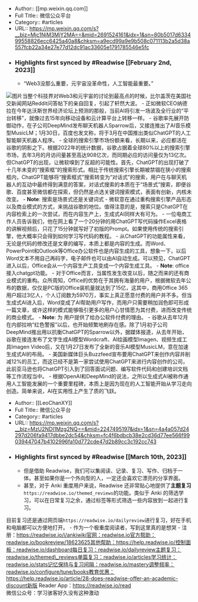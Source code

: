 - Author:: [[mp.weixin.qq.com]]
- Full Title:: 微信公众平台
- Category:: #articles
- URL:: https://mp.weixin.qq.com/s?__biz=Mjc1NjM3MjY2MA==&mid=2691524161&idx=1&sn=80b5017d633499558826ecc6425a40a8&chksm=a9ecd99a9e9b508c071113b2a5d38a557fcb22a34e27e77d12dc91ac33605e1791785546e5fc
- ### Highlights first synced by #Readwise [[February 2nd, 2023]]
    - “Web3没那么重要，元宇宙没革命性，人工智能最重要。”

![图片](https://mmbiz.qpic.cn/mmbiz_png/ow6przZuPIHecI1EFF6ZkjMNqLyBWibnQuNnMXicCer390QNvyp1DzRNSszsbldM00NWSN55gJUACxDHNfJr3qUQ/640?wx_fmt=png&wxfrom=5&wx_lazy=1&wx_co=1)当整个科技界对Web3和元宇宙的讨论到最高点的时候，比尔盖茨在美国社交新闻网站Reddit问答帖下的亲自回复，引起了轩然大波。
    - 正如微软CEO纳德拉在今年达沃斯世界经济论坛上预测的那般，当前AI将引发一场波及全行业的“平台转移”，就像过去15年向移动设备和云计算平台上转移一样。
    - 谷歌率先展开防御动作，在子公司DeepMind发布聊天机器人Sparrow后，又接连推出了AI音乐模型MusicLM；1月30日，百度也发文称，将于3月在中国推出类似ChatGPT的人工智能聊天机器人程序。
    - 全球的搜索引擎市场份额来看，长期以来，必应都活在谷歌的阴影之下。根据2022年的统计数据，谷歌占据着全球80%以上的搜索引擎市场，去年3月的月访问量甚至高达908亿次，而同期必应的访问量仅为13亿次。但ChatGPT的出现，让微软嗅到了反超的可能性。首先，ChatGPT的出现打破了十几年未变的“搜索框”的搜索形式。相比于传统搜索引擎长期被禁锢在狭小的搜索框内，ChatGPT能够将“搜索框式”搜索转变为“对话式”的搜索，用户在与聊天机器人的互动中最终得到满意的答案，对话式搜索的本质在于“场景式”搜索，即便谷歌、百度甚至微信都在探索，但仍然是点选关键词搜索模式，表面有创新，内核未改变。
        - **Note**: 搜索是场景式还是关键词式
    - 微软意在通过重构搜索引擎产品形态以及商业模式的方式，来挑战谷歌的地位。值得注意的是，搜索只是ChatGPT在内容检索上的一次尝试，而在内容生产上，生成式AI同样大有可为。
    - 一位电商工作人员告诉我们，他在网上看了一个20分钟的用ChatGPT写代码操作Excel表格的讲解视频后，只花了15分钟就写好了初版的Prompt。如果使用传统的搜索引擎，他大概率只会得到如何学习写代码的教程。
    - 从ChatGPT的功能属性来看，无论是代码的修改还是文章的编写，本质上都是内容的生成。而Word、PowerPoint和Outlook等Office办公软件也是内容生成的工具，想象一下，以后Word文本不用自己再码字，电子邮件也可以由AI自动生成。可以预见，ChatGPT进入以后，Office会从一个内容生产工具变成一个内容生成工具。
        - **Note**: office接入chatgpt功能。
    - 对于Office而言，当属性发生改变以后，随之而来的还有商业模式的重构。众所周知，Office的优势在于其拥有海量的用户，根据微软去年公布的数据，仅仅是PC版的Office装机量就达到了15亿，这其中，商用Office 365用户超过3亿人，个人订阅数为5970万，事实上真正愿意付费的用户并不多。但当生成式AI进入后，Word变成了AI帮助用户写作，而用户只需要稍加润色即可形成一篇文章，或许这样的模式能够吸引更多的用户心甘情愿为其付费，进而改变传统的商业模式。
        - **Note**: 为 用户提供了给办公软件付费的理由。
    - 谷歌从去年12月在内部拉响“红色警报”以后，也开始频繁地刷存在感。除了1月初子公司DeepMind推出用以抗衡ChatGPT的Sparrow以外，据媒体报道，从去年开始，谷歌在接连发布了文字生成AI模型Wordcraft、AI绘画模型Imagen、视频生成工具Imagen Video后，又在1月27日发布了全新的音乐AI模型MusicLM，意在加速生成式AI的布局。
    - 美国新媒体巨头Buzzfeed宣布要用ChatGPT来创作内容并削减12%的员工，而这已经不是第一家尝试使用ChatGPT来进行内容创作的公司，此前亚马逊也将ChatGPT引入到了回答面试问题、编写软件代码和创建培训文档等工作流程当中。
    - 根据OpenAI和DeepMind的说法，之所以生成式AI被称作通用人工智能发展的一个重要里程碑，本质上是因为现在的人工智能开始从学习走向创造。简单来说，AI在实用性上产生了质的飞跃。
- Author:: [[LeoChanXY]]
- Full Title:: 微信公众平台
- Category:: #articles
- URL:: https://mp.weixin.qq.com/s?__biz=MzU2NDI1Mzg2NQ==&mid=2247495197&idx=1&sn=4a4a057d24297d206fa9417dbbe2dc54&chksm=fc4f6bdbcb38e2cd36d77ee566f99039447047b4102996fa10d772cde47d2b89cc3c192cc743
- ### Highlights first synced by #Readwise [[March 10th, 2023]]
    - 但是借助 Readwise，我们可以集阅读、记录、复习、写作、归档于一体。甚至如果你是一个外向型的人，一定还会喜欢它漂亮的分享界面。
    - 甚至，对于 Anki 重度用户来说，Readwise 还非常贴心地提供了**主题复习**`https://readwise.io/themed_reviews`的功能。类似于 Anki 的筛选学习，可以在日常复习之余，通过标签等形式筛选一些内容放到一起进行复习。

目前复习还是通过网页端`https://readwise.io/dailyreview`进行复习，好在手机和电脑都可以方便地打开。
    - 作为一个极重度阅读者，写到这里真的是想哭
    - 注册：https://readwise.io/i/ankiwiki官网：readwise.io官方帮助：readwise.io/bookreview/18623625其他帮助：https://help.readwise.io/控制面板：readwise.io/dashboard每日复习：readwise.io/dailyreview主题复习：readwise.io/themed\_reviews单篇复习：readwise.io/articles学习统计：readwise.io/stats记忆保持与复习间隔：readwise.io/mastery调整频率：readwise.io/configure/tune/books教育优惠：https://help.readwise.io/article/28-does-readwise-offer-an-academic-discount新版 Reader App：https://readwise.io/read  
微信公众号：学习骇客好久没有这种激动
